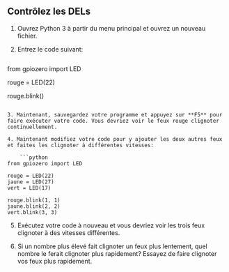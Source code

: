 ## Contrôlez les DELs

1. Ouvrez Python 3 à partir du menu principal et ouvrez un nouveau fichier.

2. Entrez le code suivant:
    
    ```python
from gpiozero import LED

rouge = LED(22)

rouge.blink()
```

3. Maintenant, sauvegardez votre programme et appuyez sur **F5** pour faire exécuter votre code. Vous devriez voir le feux rouge clignoter continuellement.

4. Maintenant modifiez votre code pour y ajouter les deux autres feux et faites les clignoter à différentes vitesses:
    
    ```python
from gpiozero import LED

rouge = LED(22)
jaune = LED(27)
vert = LED(17)

rouge.blink(1, 1)
jaune.blink(2, 2)
vert.blink(3, 3)
```

5. Exécutez votre code à nouveau et vous devriez voir les trois feux clignoter à des vitesses différentes.

6. Si un nombre plus élevé fait clignoter un feux plus lentement, quel nombre le ferait clignoter plus rapidement? Essayez de faire clignoter vos feux plus rapidement.